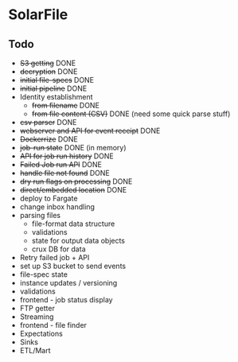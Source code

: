 # SolarFile

## Todo

* ~~S3 getting~~ DONE
* ~~decryption~~ DONE
* ~~initial file-specs~~ DONE
* ~~initial pipeline~~ DONE
* Identity establishment
  * ~~from filename~~ DONE
  * ~~from file content (CSV)~~ DONE (need some quick parse stuff)
* ~~csv parser~~ DONE
* ~~webserver and API for event receipt~~ DONE
* ~~Dockerrize~~ DONE
* ~~job-run state~~ DONE (in memory)
* ~~API for job run history~~ DONE
* ~~Failed Job run API~~ DONE
* ~~handle file not found~~ DONE
* ~~dry run flags on processing~~ DONE
* ~~direct/embedded location~~ DONE
* deploy to Fargate
* change inbox handling
* parsing files
  * file-format data structure
  * validations
  * state for output data objects
  * crux DB for data
* Retry failed job + API
* set up S3 bucket to send events
* file-spec state
* instance updates / versioning
* validations
* frontend - job status display
* FTP getter
* Streaming
* frontend - file finder
* Expectations
* Sinks
* ETL/Mart

